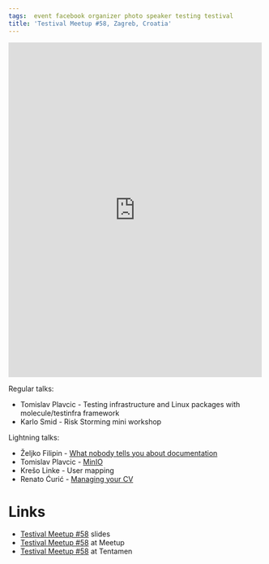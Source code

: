 ```yaml
---
tags:  event facebook organizer photo speaker testing testival
title: 'Testival Meetup #58, Zagreb, Croatia'
---
```

<iframe src="https://www.facebook.com/plugins/post.php?href=https%3A%2F%2Fwww.facebook.com%2Fmedia%2Fset%2F%3Fset%3Da.10157975394007290%26type%3D3&width=500" width="500" height="659" style="border:none;overflow:hidden" scrolling="no" frameborder="0" allowTransparency="true" allow="encrypted-media"></iframe>

Regular talks:

- Tomislav Plavcic - Testing infrastructure and Linux packages with molecule/testinfra framework
- Karlo Smid - Risk Storming mini workshop

Lightning talks:

- Željko Filipin - [What nobody tells you about documentation](https://www.divio.com/blog/documentation/)
- Tomislav Plavcic - [MinIO](https://min.io/)
- Krešo Linke - User mapping
- Renato Ćurić - [Managing your CV](https://github.com/csrenato/csrenato.github.io)

# Links

- [Testival Meetup #58](https://github.com/zeljkofilipin/testival/tree/master/files/58) slides
- [Testival Meetup #58](https://www.meetup.com/testival/events/268923697/) at Meetup
- [Testival Meetup #58](https://blog.tentamen.eu/meetup-and-learn-infrastructure-as-code-and-risk-storming-tabletop-game/) at Tentamen
